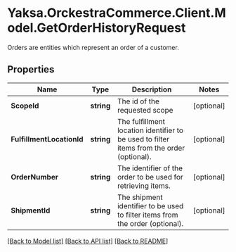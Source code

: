 # Yaksa.OrckestraCommerce.Client.Model.GetOrderHistoryRequest
Orders are entities which represent an order of a customer.

## Properties

Name | Type | Description | Notes
------------ | ------------- | ------------- | -------------
**ScopeId** | **string** | The id of the requested scope | [optional] 
**FulfillmentLocationId** | **string** | The fulfillment location identifier to be used to filter items from the order (optional). | [optional] 
**OrderNumber** | **string** | The identifier of the order to be used for retrieving items. | [optional] 
**ShipmentId** | **string** | The shipment identifier to be used to filter items from the order (optional). | [optional] 

[[Back to Model list]](../README.md#documentation-for-models) [[Back to API list]](../README.md#documentation-for-api-endpoints) [[Back to README]](../README.md)


